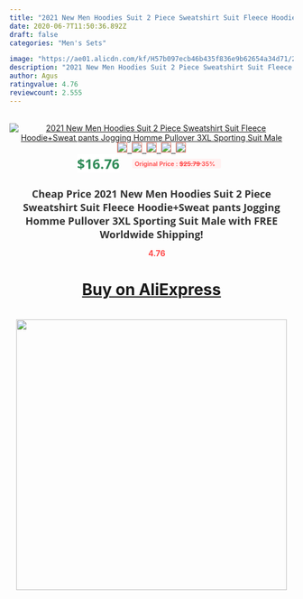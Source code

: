```yaml
---
title: "2021 New Men Hoodies Suit 2 Piece Sweatshirt Suit Fleece Hoodie+Sweat pants Jogging Homme Pullover 3XL Sporting Suit Male"
date: 2020-06-7T11:50:36.892Z
draft: false
categories: "Men's Sets"

image: "https://ae01.alicdn.com/kf/H57b097ecb46b435f836e9b62654a34d71/2021-New-Men-Hoodies-Suit-2-Piece-Sweatshirt-Suit-Fleece-Hoodie-Sweat-pants-Jogging-Homme-Pullover.jpg"
description: "2021 New Men Hoodies Suit 2 Piece Sweatshirt Suit Fleece Hoodie+Sweat pants Jogging Homme Pullover 3XL Sporting Suit Male"
author: Agus
ratingvalue: 4.76
reviewcount: 2.555
---
```

<br>
<div style="text-align: center;">
<a href="https://s.click.aliexpress.com/e/_AV88SD" target="_blank" rel="nofollow noopener noreferrer"><img alt="2021 New Men Hoodies Suit 2 Piece Sweatshirt Suit Fleece Hoodie+Sweat pants Jogging Homme Pullover 3XL Sporting Suit Male" class="magnifier-image" src="https://ae01.alicdn.com/kf/H57b097ecb46b435f836e9b62654a34d71/2021-New-Men-Hoodies-Suit-2-Piece-Sweatshirt-Suit-Fleece-Hoodie-Sweat-pants-Jogging-Homme-Pullover.jpg_640x640.jpg">
<br>
<img style="border:1px solid salmon" src="https://ae01.alicdn.com/kf/H57b097ecb46b435f836e9b62654a34d71/2021-New-Men-Hoodies-Suit-2-Piece-Sweatshirt-Suit-Fleece-Hoodie-Sweat-pants-Jogging-Homme-Pullover.jpg_120x120.jpg">&nbsp;&nbsp;<img style="border:1px solid salmon" src="https://ae01.alicdn.com/kf/Ha489d8289a9f4cdc886516a6bd5bc75c8/2021-New-Men-Hoodies-Suit-2-Piece-Sweatshirt-Suit-Fleece-Hoodie-Sweat-pants-Jogging-Homme-Pullover.jpg_120x120.jpg">&nbsp;&nbsp;<img style="border:1px solid salmon" src="https://ae01.alicdn.com/kf/H83005caf338248ee9ff3ce51181035dc8/2021-New-Men-Hoodies-Suit-2-Piece-Sweatshirt-Suit-Fleece-Hoodie-Sweat-pants-Jogging-Homme-Pullover.jpg_120x120.jpg">&nbsp;&nbsp;<img style="border:1px solid salmon" src="https://ae01.alicdn.com/kf/H49e91605db594c76a275126b0be5300bK/2021-New-Men-Hoodies-Suit-2-Piece-Sweatshirt-Suit-Fleece-Hoodie-Sweat-pants-Jogging-Homme-Pullover.jpg_120x120.jpg">&nbsp;&nbsp;<img style="border:1px solid salmon" src="https://ae01.alicdn.com/kf/Hb99a371f9b1b4188848072f9f9e0bd91U/2021-New-Men-Hoodies-Suit-2-Piece-Sweatshirt-Suit-Fleece-Hoodie-Sweat-pants-Jogging-Homme-Pullover.jpg_120x120.jpg"></a></div><br0>
<div style="text-align: center;"><span style="background-color: white; border: 0px; box-sizing: border-box; color: seagreen; display: inline-block; font-family: &quot;open sans&quot; , &quot;arial&quot; , &quot;helvetica&quot; , sans-serif , &quot;heiti&quot;; font-size: 24px; font-stretch: inherit; font-weight: 700; line-height: inherit; margin: 0px 10px 0px 0px; padding: 0px; vertical-align: middle;">$16.76 </span>
<span style="background: rgb(255 , 241 , 241); border-radius: 3px; border: 0px; box-sizing: border-box; color: #ff4747; display: inline-block; font-family: inherit; font-size: 12px; font-stretch: inherit; font-style: inherit; font-variant: inherit; font-weight: 600; line-height: inherit; margin: 0px; padding: 2px 5px; transform: scale(0.9); vertical-align: middle;">Original Price : <b style="text-decoration: line-through;">$25.79 </b> 35%&nbsp;&nbsp;</span></div>
<h1 style="color: #333333; display: inline-block; font-family: &quot;open sans&quot; , &quot;arial&quot; , &quot;helvetica&quot; , sans-serif , &quot;heiti&quot;; font-size: 18px; font-stretch: inherit; font-weight: 700; text-align: center;">Cheap Price 2021 New Men Hoodies Suit 2 Piece Sweatshirt Suit Fleece Hoodie+Sweat pants Jogging Homme Pullover 3XL Sporting Suit Male with FREE Worldwide Shipping!</h1>
<div style="color: #ff4747; text-align: center;">
<img src="https://4.bp.blogspot.com/-M0ZcTcb-5uY/XleCXlxnR4I/AAAAAAAAAEc/OrjgMkXV1oMQFaCRZj5HQwOCBcu3w1FegCPcBGAYYCw/s1600/star.png" style="height: 15px;">&nbsp;<b>4.76</b></div>
<div class="button_cont" align="center"><a class="buynow_a" href="https://s.click.aliexpress.com/e/_AV88SD" target="_blank" rel="nofollow noopener noreferrer"><H1>Buy on AliExpress</H1></a></div><br>
<div class="separator" style="clear: both; text-align: center;">
<img src="https://lh3.googleusercontent.com/-pTy5HemUv9M/XlePHvY0dAI/AAAAAAAAAE4/0nX5iRUoIWY8eMW9Dpxeirr157OZliDIgCLcBGAsYHQ/s1600/badge.gif" width="480">
</div>
